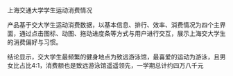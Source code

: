 上海交通大学学生运动消费情况 



产品基于交大学生运动消费数据，以基本信息、排行、效率、消费情况为四个主界面，通过点击图标、动图、拖动进度条等方式与用户进行交互，展示上海交大学生的消费偏好与习惯。



结论显示，交大学生最频繁的健身地点为致远游泳馆，最喜爱的运动为游泳，且男女比占比4:1，消费额也是致远游泳馆遥遥领先，一学期总计约四万八千元
